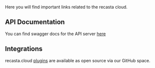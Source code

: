 Here you will find important links related to the recasta cloud.

## API Documentation
You can find swagger docs for the API server [here](https://recasta.github.io/docs/swagger/)

## Integrations
recasta.cloud [plugins](https://github.com/recasta/integrations) are available as open source via our GitHub space.

